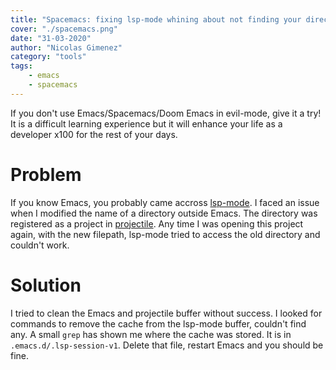 ```yaml
---
title: "Spacemacs: fixing lsp-mode whining about not finding your directory"
cover: "./spacemacs.png"
date: "31-03-2020"
author: "Nicolas Gimenez"
category: "tools"
tags:
    - emacs 
    - spacemacs
---
```


If you don't use Emacs/Spacemacs/Doom Emacs in evil-mode, give it a try! It is a difficult learning experience but it will enhance your life as a developer x100 for the rest of your days.

# Problem

If you know Emacs, you probably came accross [lsp-mode](https://github.com/emacs-lsp/lsp-mode). I faced an issue when I modified the name of a directory outside Emacs. The directory was registered as a project in [projectile](https://github.com/bbatsov/projectile). Any time I was opening this project again, with the new filepath, lsp-mode tried to access the old directory and couldn't work. 

# Solution

I tried to clean the Emacs and projectile buffer without success.
I looked for commands to remove the cache from the lsp-mode buffer, couldn't find any. A small `grep` has shown me where the cache was stored. It is in `.emacs.d/.lsp-session-v1`. Delete that file, restart Emacs and you should be fine.

